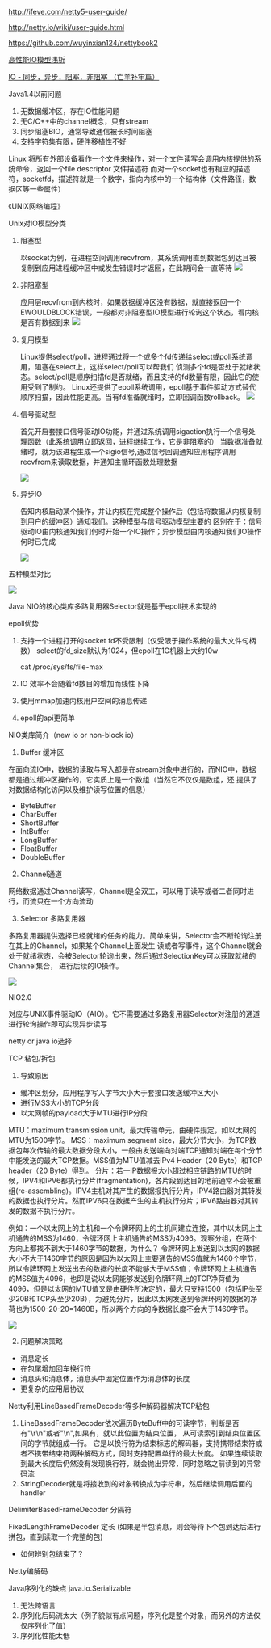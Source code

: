 http://ifeve.com/netty5-user-guide/

http://netty.io/wiki/user-guide.html

https://github.com/wuyinxian124/nettybook2

[高性能IO模型浅析](http://www.cnblogs.com/fanzhidongyzby/p/4098546.html)

[IO - 同步，异步，阻塞，非阻塞 （亡羊补牢篇）](http://blog.csdn.net/historyasamirror/article/details/5778378)

Java1.4以前问题
1. 无数据缓冲区，存在IO性能问题
2. 无C/C++中的channel概念，只有stream
3. 同步阻塞BIO，通常导致通信被长时间阻塞
4. 支持字符集有限，硬件移植性不好

Linux 将所有外部设备看作一个文件来操作，对一个文件读写会调用内核提供的系统命令，返回一个file descriptor 文件描述符
而对一个socket也有相应的描述符，socketfd，描述符就是一个数字，指向内核中的一个结构体（文件路径，数据区等一些属性）

《UNIX网络编程》

Unix对IO模型分类
1. 阻塞型

    以socket为例，在进程空间调用recvfrom，其系统调用直到数据包到达且被复制到应用进程缓冲区中或发生错误时才返回，在此期间会一直等待
    ![](images/IO%20block.png)
2. 非阻塞型

    应用层recvfrom到内核时，如果数据缓冲区没有数据，就直接返回一个EWOULDBLOCK错误，一般都对非阻塞型IO模型进行轮询这个状态，看内核
    是否有数据到来
    ![](images/IO%20non%20block.png)
    
3. 复用模型
    
    Linux提供select/poll，进程通过将一个或多个fd传递给select或poll系统调用，阻塞在select上，这样select/poll可以帮我们
    侦测多个fd是否处于就绪状态。select/poll是顺序扫描fd是否就绪，而且支持的fd数量有限，因此它的使用受到了制约。
    Linux还提供了epoll系统调用，epoll基于事件驱动方式替代顺序扫描，因此性能更高。当有fd准备就绪时，立即回调函数rollback。
    ![](images/IO%20replicator.png)
    
4. 信号驱动型

    首先开启套接口信号驱动IO功能，并通过系统调用sigaction执行一个信号处理函数（此系统调用立即返回，进程继续工作，它是非阻塞的）
    当数据准备就绪时，就为该进程生成一个sigio信号,通过信号回调通知应用程序调用recvfrom来读取数据，并通知主循环函数处理数据
    
    ![](images/IO%20sigal.png)
    
5. 异步IO
    
    告知内核启动某个操作，并让内核在完成整个操作后（包括将数据从内核复制到用户的缓冲区）通知我们。这种模型与信号驱动模型主要的
    区别在于：信号驱动IO由内核通知我们何时开始一个IO操作；异步模型由内核通知我们IO操作何时已完成
    
    ![](images/IO%20asyn.png)
    
五种模型对比

   ![](images/IO%20compare.png)
   
   Java NIO的核心类库多路复用器Selector就是基于epoll技术实现的
   
epoll优势
1. 支持一个进程打开的socket fd不受限制（仅受限于操作系统的最大文件句柄数）
    select的fd_size默认为1024，但epoll在1G机器上大约10w
    
    cat /proc/sys/fs/file-max 
2. IO 效率不会随着fd数目的增加而线性下降
3. 使用mmap加速内核用户空间的消息传递
4. epoll的api更简单

NIO类库简介（new io or non-block io）

1. Buffer 缓冲区

在面向流IO中，数据的读取与写入都是在stream对象中进行的，而NIO中，数据都是通过缓冲区操作的，它实质上是一个数组（当然它不仅仅是数组，还
提供了对数据结构化访问以及维护读写位置的信息）

* ByteBuffer
* CharBuffer
* ShortBuffer
* IntBuffer
* LongBuffer
* FloatBuffer
* DoubleBuffer

2. Channel通道

网络数据通过Channel读写，Channel是全双工，可以用于读写或者二者同时进行，而流只在一个方向流动

3. Selector 多路复用器

多路复用器提供选择已经就绪的任务的能力。简单来讲，Selector会不断轮询注册在其上的Channel，如果某个Channel上面发生
读或者写事件，这个Channel就会处于就绪状态，会被Selector轮询出来，然后通过SelectionKey可以获取就绪的Channel集合，
进行后续的IO操作。

![](images/IO%20sequence.png)

NIO2.0

对应与UNIX事件驱动IO（AIO）。它不需要通过多路复用器Selector对注册的通道进行轮询操作即可实现异步读写

netty or java io选择


TCP 粘包/拆包
1. 导致原因
*  缓冲区划分，应用程序写入字节大小大于套接口发送缓冲区大小
*  进行MSS大小的TCP分段
*  以太网帧的payload大于MTU进行IP分段


MTU：maximum transmission unit，最大传输单元，由硬件规定，如以太网的MTU为1500字节。
MSS：maximum segment size，最大分节大小，为TCP数据包每次传输的最大数据分段大小，一般由发送端向对端TCP通知对端在每个分节中能发送的最大TCP数据。MSS值为MTU值减去IPv4 Header（20 Byte）和TCP header（20 Byte）得到。
分片：若一IP数据报大小超过相应链路的MTU的时候，IPV4和IPV6都执行分片(fragmentation)，各片段到达目的地前通常不会被重组(re-assembling)。IPV4主机对其产生的数据报执行分片，IPV4路由器对其转发的数据也执行分片。然而IPV6只在数据产生的主机执行分片；IPV6路由器对其转发的数据不执行分片。

例如：一个以太网上的主机和一个令牌环网上的主机间建立连接，其中以太网上主机通告的MSS为1460，令牌环网上主机通告的MSS为4096。观察分组，在两个方向上都找不到大于1460字节的数据，为什么？
        令牌环网上发送到以太网的数据大小不大于1460字节的原因是因为以太网上主要通告的MSS值就为1460个字节，所以令牌环网上发送出去的数据的长度不能够大于MSS值；令牌环网上主机通告的MSS值为4096，也即是说以太网能够发送到令牌环网上的TCP净荷值为4096，但是以太网的MTU值又是由硬件所决定的，最大只支持1500（包括IP头至少20B和TCP头至少20B），为避免分片，因此以太网发送到令牌环网的数据的净荷也为1500-20-20=1460B，所以两个方向的净数据长度不会大于1460字节。 

![](images/mss.jpg)

2. 问题解决策略
* 消息定长
* 在包尾增加回车换行符
* 消息头和消息体，消息头中固定位置作为消息体的长度
* 更复杂的应用层协议


Netty利用LineBasedFrameDecoder等多种解码器解决TCP粘包
1. LineBasedFrameDecoder依次遍历ByteBuff中的可读字节，判断是否有"\r\n"或者"\n",如果有，就以此位置为结束位置，
    从可读索引到结束位置区间的字节就组成一行。
    它是以换行符为结束标志的解码器，支持携带结束符或者不携带结束符两种解码方式，同时支持配置单行的最大长度。
    如果连续读取到最大长度后仍然没有发现换行符，就会抛出异常，同时忽略之前读到的异常码流
2. StringDecoder就是将接收到的对象转换成为字符串，然后继续调用后面的handler
    
DelimiterBasedFrameDecoder  分隔符

FixedLengthFrameDecoder  定长 (如果是半包消息，则会等待下个包到达后进行拼包，直到读取一个完整的包)
* 如何辨别包结束了？

Netty编解码

Java序列化的缺点 java.io.Serializable

1. 无法跨语言
2. 序列化后码流太大（例子貌似有点问题，序列化是整个对象，而另外的方法仅仅序列化了值）
3. 序列化性能太低


